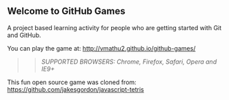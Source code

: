 ## Welcome to GitHub Games

A project based learning activity for people who are getting started with Git and GitHub.

You can play the game at: http://vmathu2.github.io/github-games/

>> _*SUPPORTED BROWSERS*: Chrome, Firefox, Safari, Opera and IE9+_

This fun open source game was cloned from: https://github.com/jakesgordon/javascript-tetris

